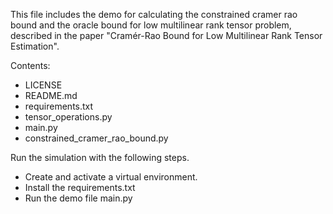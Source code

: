This file includes the demo for calculating the constrained cramer rao bound and the oracle bound for low multilinear rank tensor problem, described in the paper "Cramér-Rao Bound for Low Multilinear Rank Tensor Estimation".

Contents:
* LICENSE
* README.md
* requirements.txt
* tensor_operations.py
* main.py
* constrained_cramer_rao_bound.py

Run the simulation with the following steps.

* Create and activate a virtual environment.
* Install the requirements.txt
* Run the demo file main.py